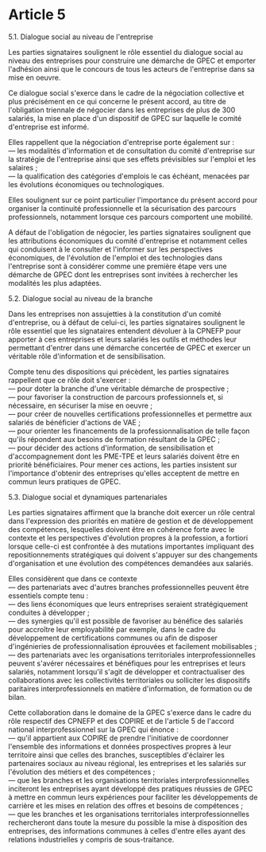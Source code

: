# Article 5

5.1. Dialogue social au niveau de l'entreprise

Les parties signataires soulignent le rôle essentiel du dialogue social au niveau des entreprises pour construire une démarche de GPEC et emporter l'adhésion ainsi que le concours de tous les acteurs de l'entreprise dans sa mise en oeuvre.

  
Ce dialogue social s'exerce dans le cadre de la négociation collective et plus précisément en ce qui concerne le présent accord, au titre de l'obligation triennale de négocier dans les entreprises de plus de 300 salariés, la mise en place d'un dispositif de GPEC sur laquelle le comité d'entreprise est informé.

  
Elles rappellent que la négociation d'entreprise porte également sur :  
― les modalités d'information et de consultation du comité d'entreprise sur la stratégie de l'entreprise ainsi que ses effets prévisibles sur l'emploi et les salaires ;  
― la qualification des catégories d'emplois le cas échéant, menacées par les évolutions économiques ou technologiques.

  
Elles soulignent sur ce point particulier l'importance du présent accord pour organiser la continuité professionnelle et la sécurisation des parcours professionnels, notamment lorsque ces parcours comportent une mobilité.

  
A défaut de l'obligation de négocier, les parties signataires soulignent que les attributions économiques du comité d'entreprise et notamment celles qui conduisent à le consulter et l'informer sur les perspectives économiques, de l'évolution de l'emploi et des technologies dans l'entreprise sont à considérer comme une première étape vers une démarche de GPEC dont les entreprises sont invitées à rechercher les modalités les plus adaptées.

5.2. Dialogue social au niveau de la branche

Dans les entreprises non assujetties à la constitution d'un comité d'entreprise, ou à défaut de celui-ci, les parties signataires soulignent le rôle essentiel que les signataires entendent dévoluer à la CPNEFP pour apporter à ces entreprises et leurs salariés les outils et méthodes leur permettant d'entrer dans une démarche concertée de GPEC et exercer un véritable rôle d'information et de sensibilisation.

  
Compte tenu des dispositions qui précèdent, les parties signataires rappellent que ce rôle doit s'exercer :  
― pour doter la branche d'une véritable démarche de prospective ;  
― pour favoriser la construction de parcours professionnels et, si nécessaire, en sécuriser la mise en oeuvre ;  
― pour créer de nouvelles certifications professionnelles et permettre aux salariés de bénéficier d'actions de VAE ;  
― pour orienter les financements de la professionnalisation de telle façon qu'ils répondent aux besoins de formation résultant de la GPEC ;  
― pour décider des actions d'information, de sensibilisation et d'accompagnement dont les PME-TPE et leurs salariés doivent être en priorité bénéficiaires. Pour mener ces actions, les parties insistent sur l'importance d'obtenir des entreprises qu'elles acceptent de mettre en commun leurs pratiques de GPEC.

5.3. Dialogue social et dynamiques partenariales

Les parties signataires affirment que la branche doit exercer un rôle central dans l'expression des priorités en matière de gestion et de développement des compétences, lesquelles doivent être en cohérence forte avec le contexte et les perspectives d'évolution propres à la profession, a fortiori lorsque celle-ci est confrontée à des mutations importantes impliquant des repositionnements stratégiques qui doivent s'appuyer sur des changements d'organisation et une évolution des compétences demandées aux salariés.

  
Elles considèrent que dans ce contexte  
― des partenariats avec d'autres branches professionnelles peuvent être essentiels compte tenu :  
― des liens économiques que leurs entreprises seraient stratégiquement conduites à développer ;  
― des synergies qu'il est possible de favoriser au bénéfice des salariés pour accroître leur employabilité par exemple, dans le cadre du développement de certifications communes ou afin de disposer d'ingénieries de professionnalisation éprouvées et facilement mobilisables ;  
― des partenariats avec les organisations territoriales interprofessionnelles peuvent s'avérer nécessaires et bénéfiques pour les entreprises et leurs salariés, notamment lorsqu'il s'agit de développer et contractualiser des collaborations avec les collectivités territoriales ou solliciter les dispositifs paritaires interprofessionnels en matière d'information, de formation ou de bilan.

  
Cette collaboration dans le domaine de la GPEC s'exerce dans le cadre du rôle respectif des CPNEFP et des COPIRE et de l'article 5 de l'accord national interprofessionnel sur la GPEC qui énonce :  
― qu'il appartient aux COPIRE de prendre l'initiative de coordonner l'ensemble des informations et données prospectives propres à leur territoire ainsi que celles des branches, susceptibles d'éclairer les partenaires sociaux au niveau régional, les entreprises et les salariés sur l'évolution des métiers et des compétences ;  
― que les branches et les organisations territoriales interprofessionnelles inciteront les entreprises ayant développé des pratiques réussies de GPEC à mettre en commun leurs expériences pour faciliter les développements de carrière et les mises en relation des offres et besoins de compétences ;  
― que les branches et les organisations territoriales interprofessionnelles rechercheront dans toute la mesure du possible la mise à disposition des entreprises, des informations communes à celles d'entre elles ayant des relations industrielles y compris de sous-traitance.

